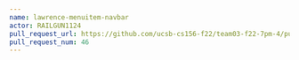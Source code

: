 ```yaml
---
name: lawrence-menuitem-navbar
actor: RAILGUN1124
pull_request_url: https://github.com/ucsb-cs156-f22/team03-f22-7pm-4/pull/46
pull_request_num: 46
---
```


